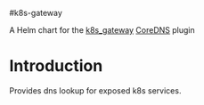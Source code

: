 #k8s-gateway

A Helm chart for the [k8s_gateway](https://github.com/ori-edge/k8s_gateway) [CoreDNS](https://coredns.io/explugins/k8s_gateway/) plugin

# Introduction

Provides dns lookup for exposed k8s services.